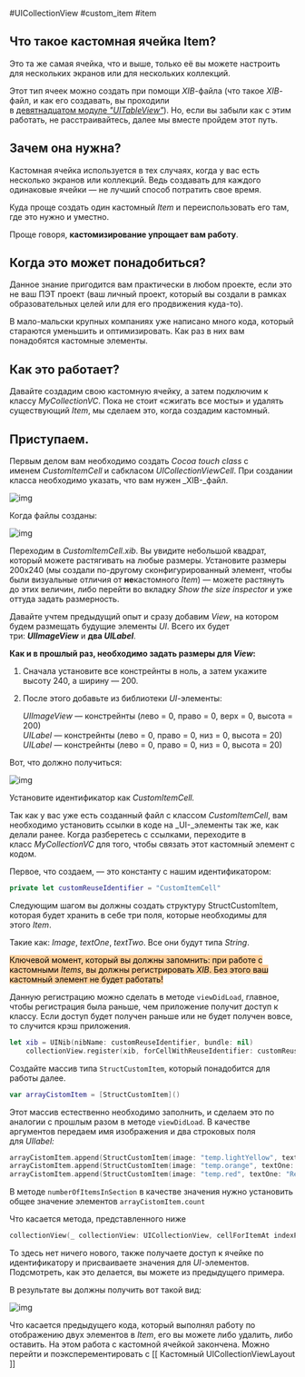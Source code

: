 #UICollectionView #custom_item #item
## **Что такое кастомная ячейка Item?**

Это та же самая ячейка, что и выше, только её вы можете настроить для нескольких экранов или для нескольких коллекций.

Этот тип ячеек можно создать при помощи _XIB_-файла (что такое _XIB_-файл, и как его создавать, вы проходили в [девятнадцатом модуле _"UITableView"_](https://lms.skillfactory.ru/courses/course-v1:SkillFactory+iOS-4+14SEP2020/jump_to/block-v1:SkillFactory+iOS-4+14SEP2020+type@vertical+block@250925287e194a53acdbaeeec14b35d9)). Но, если вы забыли как с этим работать, не расстраивайтесь, далее мы вместе пройдем этот путь.

## **Зачем она нужна?**

Кастомная ячейка используется в тех случаях, когда у вас есть несколько экранов или коллекций. Ведь создавать для каждого одинаковые ячейки — не лучший способ потратить свое время.

Куда проще создать один кастомный _Item_ и переиспользовать его там, где это нужно и уместно.

Проще говоря, **кастомизирование упрощает вам работу**.

## **Когда это может понадобиться?**

Данное знание пригодится вам практически в любом проекте, если это не ваш ПЭТ проект (ваш личный проект, который вы создали в рамках образовательных целей или для его продвижения куда-то).

В мало-мальски крупных компаниях уже написано много кода, который стараются уменьшить и оптимизировать. Как раз в них вам понадобятся кастомные элементы.

## **Как это работает?**

Давайте создадим свою кастомную ячейку, а затем подключим к классу _MyCollectionVC_. Пока не стоит «сжигать все мосты» и удалять существующий _Item_, мы сделаем это, когда создадим кастомный.

## Приступаем.

Первым делом вам необходимо создать _Cocoa touch class_ с именем _CustomItemCell_ и сабкласом _UICollectionViewCell_. При создании класса необходимо указать, что вам нужен _XIB-_файл.

![img](https://lms-cdn.skillfactory.ru/assets/courseware/v1/30f9520cb538cdd45dbe6d6342ea74ff/asset-v1:SkillFactory+iOS-2.0+2021+type@asset+block/ios_m23_u8_p3.png)

  

Когда файлы созданы:

![img](https://lms-cdn.skillfactory.ru/assets/courseware/v1/d6f22c4cb254333f216ac41e6b5df5df/asset-v1:SkillFactory+iOS-2.0+2021+type@asset+block/ios_m23_u8_p4.png)

  

Переходим в _CustomItemCell.xib_. Вы увидите небольшой квадрат, который можете растягивать на любые размеры. Установите размеры 200x240 (мы создали по-другому сконфигурированный элемент, чтобы были визуальные отличия от **не**кастомного _Item_) — можете растянуть до этих величин, либо перейти во вкладку _Show the size inspector_ и уже оттуда задать размерность.

Давайте учтем предыдущий опыт и сразу добавим _View_, на котором будем размещать будущие элементы _UI_. Всего их будет три: **_UIImageView_** и **два _UILabel_**.

**Как и в прошлый раз, необходимо задать размеры для _View_:**

1. Сначала установите все констрейнты в ноль, а затем укажите высоту 240, а ширину — 200.
2. После этого добавьте из библиотеки _UI_-элементы:
    
    _UIImageView_ — констрейнты (лево = 0, право = 0, верх = 0, высота = 200)  
    _UILabel_ — констрейнты (лево = 0, право = 0, низ = 0, высота = 20)  
    _UILabel_ — констрейнты (лево = 0, право = 0, низ = 0, высота = 20)
    

Вот, что должно получиться:

![img](https://lms-cdn.skillfactory.ru/assets/courseware/v1/b3ef8d1e9e4dfed0195f236da7dc0422/asset-v1:SkillFactory+iOS-2.0+2021+type@asset+block/ios_m23_u8_p5.png)

  

Установите идентификатор как _CustomItemCell._

Так как у вас уже есть созданный файл с классом _CustomItemCell_, вам необходимо установить ссылки в коде на _UI-_элементы так же, как делали ранее. Когда разберетесь с ссылками, переходите в класс _MyCollectionVC_ для того, чтобы связать этот кастомный элемент с кодом.

Первое, что создаем, — это константу с нашим идентификатором:
```swift
private let customReuseIdentifier = "CustomItemCell"
```


Следующим шагом вы должны создать структуру StructCustomItem, которая будет хранить в себе три поля, которые необходимы для этого _Item_.

Такие как: _Image_, _textOne_, _textTwo_. Все они будут типа _String_.

<mark style="background: #FFB86CA6;">Ключевой момент, который вы должны запомнить: при работе с кастомными _Items_, вы должны регистрировать _XIB_. Без этого ваш кастомный элемент не будет работать!
</mark>

Данную регистрацию можно сделать в методе `viewDidLoad`, главное, чтобы регистрация была раньше, чем приложение получит доступ к классу. Если доступ будет получен раньше или не будет получен вовсе, то случится крэш приложения.
```swift
let xib = UINib(nibName: customReuseIdentifier, bundle: nil)
	collectionView.register(xib, forCellWithReuseIdentifier: customReuseIdentifier)

```

Создайте массив типа `StructCustomItem`, который понадобится для работы далее.
```swift
var arrayCistomItem = [StructCustomItem]()
```


Этот массив естественно необходимо заполнить, и сделаем это по аналогии с прошлым разом в методе `viewDidLoad`. В качестве аргументов передаем имя изображения и два строковых поля для _UIlabel:_
```swift
arrayCistomItem.append(StructCustomItem(image: "temp.lightYellow", textOne: "Light Yellow Color", textTwo: "item one"))
arrayCistomItem.append(StructCustomItem(image: "temp.orange", textOne: "Orange Color", textTwo: "item two"))
arrayCistomItem.append(StructCustomItem(image: "temp.red", textOne: "Red Color", textTwo: "item three"))

```

В методе `numberOfItemsInSection` в качестве значения нужно установить общее значение элементов `arrayCistomItem.count`

Что касается метода, представленного ниже
```swift
collectionView(_ collectionView: UICollectionView, cellForItemAt indexPath: IndexPath) -> UICollectionViewCell
```


То здесь нет ничего нового, также получаете доступ к ячейке по идентификатору и присваиваете значения для _UI_-элементов. Подсмотреть, как это делается, вы можете из предыдущего примера.

В результате вы должны получить вот такой вид:

![img](https://lms-cdn.skillfactory.ru/assets/courseware/v1/f6831d6e4df5f4b66d2530e31b0b5b69/asset-v1:SkillFactory+iOS-2.0+2021+type@asset+block/ios_m23_u8_p6.png)

  

Что касается предыдущего кода, который выполнял работу по отображению двух элементов в _Item_, его вы можете либо удалить, либо оставить. На этом работа с кастомной ячейкой закончена. Можно перейти и поэксперементировать с [[ Кастомный UICollectionViewLayout ]] 